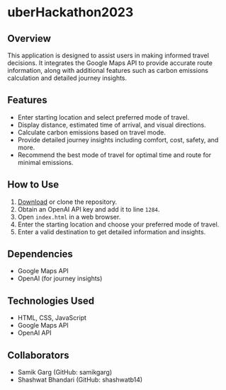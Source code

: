 # uberHackathon2023

## Overview
This application is designed to assist users in making informed travel decisions. It integrates the Google Maps API to provide accurate route information, along with additional features such as carbon emissions calculation and detailed journey insights.

## Features
- Enter starting location and select preferred mode of travel.
- Display distance, estimated time of arrival, and visual directions.
- Calculate carbon emissions based on travel mode.
- Provide detailed journey insights including comfort, cost, safety, and more.
- Recommend the best mode of travel for optimal time and route for minimal emissions.

## How to Use
1. [Download](#) or clone the repository.
2. Obtain an OpenAI API key and add it to line `1284`.
3. Open `index.html` in a web browser.
4. Enter the starting location and choose your preferred mode of travel.
5. Enter a valid destination to get detailed information and insights.

## Dependencies
- Google Maps API
- OpenAI (for journey insights)

## Technologies Used
- HTML, CSS, JavaScript
- Google Maps API
- OpenAI API

## Collaborators
- Samik Garg (GitHub: samikgarg)
- Shashwat Bhandari (GitHub: shashwatb14)
